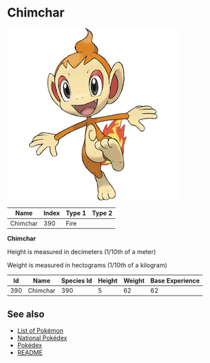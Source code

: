 # Chimchar


![Chimchar](images/390.png)

| **Name** | **Index** | **Type 1** | **Type 2** |
|----|----|----|----|
| Chimchar | 390 | Fire  |  |

**Chimchar** 


Height is measured in decimeters (1/10th of a meter)

Weight is measured in hectograms (1/10th of a kilogram)

| **Id** | **Name** | **Species Id** | **Height** | **Weight** | **Base Experience** |
|--------|----------|----------------|------------|------------|---------------------|
| 390 | Chimchar | 390 | 5 | 62 | 62 |


## See also

- [List of Pokémon](../pokemon.md)
- [National Pokédex](../national_pokedex.md)
- [Pokédex](../pokedex.md)
- [README](../README.md)
